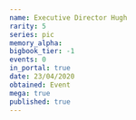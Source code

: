 ```yaml
---
name: Executive Director Hugh
rarity: 5
series: pic
memory_alpha:
bigbook_tier: -1
events: 0
in_portal: true
date: 23/04/2020
obtained: Event
mega: true
published: true
---
```



